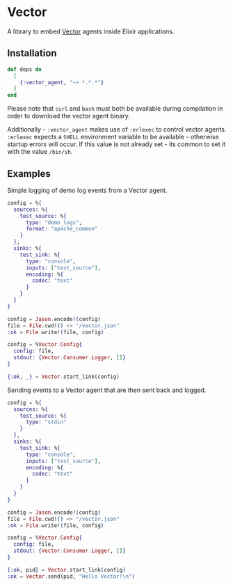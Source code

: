 # Vector

A library to embed [Vector](https://vector.dev/) agents inside Elixir applications.

## Installation

```elixir
def deps do
  [
    {:vector_agent, "~> *.*.*"}
  ]
end
```

Please note that `curl` and `bash` must both be available during compilation in
order to download the vector agent binary.

Additionally - `:vector_agent` makes use of `:erlexec` to control vector agents.
`:erlexec` expects a `SHELL` environment variable to be available - otherwise
startup errors will occur. If this value is not already set - its common to set it with the value `/bin/sh`.

## Examples

Simple logging of demo log events from a Vector agent.

```elixir
config = %{
  sources: %{
    test_source: %{
      type: "demo_logs",
      format: "apache_common"
    }
  },
  sinks: %{
    test_sink: %{
      type: "console",
      inputs: ["test_source"],
      encoding: %{
        codec: "text"
      }
    }
  }
}

config = Jason.encode!(config)
file = File.cwd!() <> "/vector.json"
:ok = File.write!(file, config)

config = %Vector.Config{
  config: file,
  stdout: {Vector.Consumer.Logger, []}
}

{:ok, _} = Vector.start_link(config)
```

Sending events to a Vector agent that are then sent back and logged.

```elixir
config = %{
  sources: %{
    test_source: %{
      type: "stdin"
    }
  },
  sinks: %{
    test_sink: %{
      type: "console",
      inputs: ["test_source"],
      encoding: %{
        codec: "text"
      }
    }
  }
}

config = Jason.encode!(config)
file = File.cwd!() <> "/vector.json"
:ok = File.write!(file, config)

config = %Vector.Config{
  config: file,
  stdout: {Vector.Consumer.Logger, []}
}

{:ok, pid} = Vector.start_link(config)
:ok = Vector.send(pid, "Hello Vector!\n")
```
